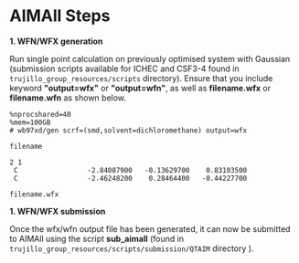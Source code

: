 # AIMAll Steps

**1. WFN/WFX generation**

Run single point calculation on previously optimised system with Gaussian (submission scripts available for ICHEC and CSF3-4 found in ```trujillo_group_resources/scripts``` directory). Ensure that you include keyword **"output=wfx"** or **"output=wfn"**, as well as **filename.wfx** or **filename.wfn** as shown below.

```{shell}
%nprocshared=40
%mem=100GB
# wb97xd/gen scrf=(smd,solvent=dichloromethane) output=wfx

filename

2 1
 C                 -2.84087900   -0.13629700    0.83103500
 C                 -2.46248200    0.28464400   -0.44227700

filename.wfx

```

**1. WFN/WFX submission**

Once the wfx/wfn output file has been generated, it can now be submitted to AIMAll using the script **sub_aimall** (found in ```trujillo_group_resources/scripts/submission/QTAIM``` directory
).



